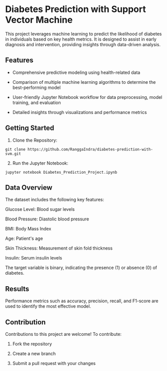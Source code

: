 # Diabetes Prediction with Support Vector Machine
This project leverages machine learning to predict the likelihood of diabetes in individuals based on key health metrics. It is designed to assist in early diagnosis and intervention, providing insights through data-driven analysis.

## Features
- Comprehensive predictive modeling using health-related data

- Comparison of multiple machine learning algorithms to determine the best-performing model

- User-friendly Jupyter Notebook workflow for data preprocessing, model training, and evaluation

- Detailed insights through visualizations and performance metrics

## Getting Started
1. Clone the Repository:
```
git clone https://github.com/RanggaIndra/diabetes-prediction-with-svm.git
```
2. Run the Jupyter Notebook:
```
jupyter notebook Diabetes_Prediction_Project.ipynb
```

## Data Overview
The dataset includes the following key features:

Glucose Level: Blood sugar levels

Blood Pressure: Diastolic blood pressure

BMI: Body Mass Index

Age: Patient's age

Skin Thickness: Measurement of skin fold thickness

Insulin: Serum insulin levels

The target variable is binary, indicating the presence (1) or absence (0) of diabetes.

## Results
Performance metrics such as accuracy, precision, recall, and F1-score are used to identify the most effective model.

## Contribution
Contributions to this project are welcome! To contribute:
1. Fork the repository

2. Create a new branch

3. Submit a pull request with your changes
